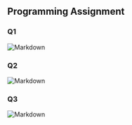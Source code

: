 ## Programming Assignment

### Q1

![Markdown](http://i1.piimg.com/1949/e4209ed4e1e068f5.png)

### Q2

![Markdown](http://i1.piimg.com/1949/d35ac2e1b700b6bd.png)

### Q3

![Markdown](http://i1.piimg.com/1949/19e841226ea86949.png)